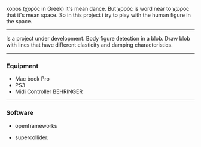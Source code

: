 xopos (χορός in Greek) it's mean dance. But χορός is word near to χώρος that it's mean space. So in this project i try to play with the human figure in the space.

---

Is a project under development.
Body figure detection in a blob.
Draw blob with lines that have different
elasticity and damping characteristics.

---

### **Equipment** ###

  * Mac book Pro
  * PS3
  * Midi Controller BEHRINGER

---

### **Software** ###

  * openframeworks

  * supercollider.
